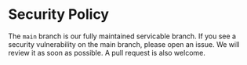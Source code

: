 # Security Policy

The `main` branch is our fully maintained servicable branch. If you see a security vulnerability on the main branch, please open an issue. We will review it as soon as possible. A pull request is also welcome.
